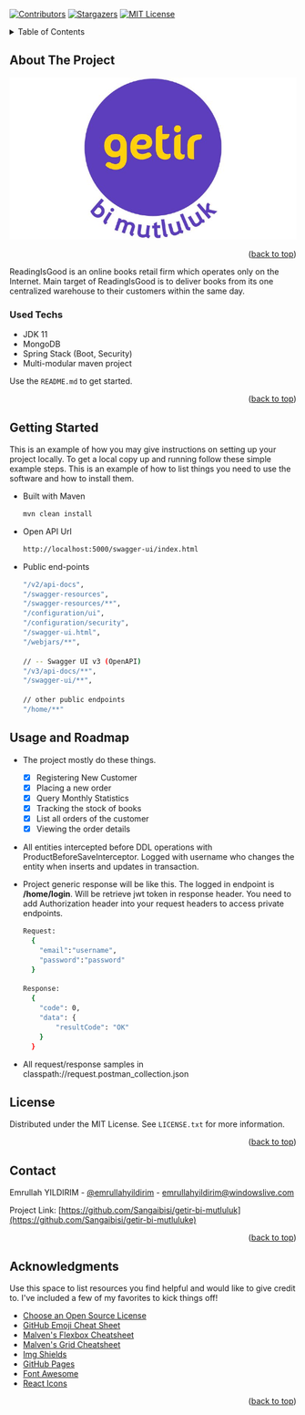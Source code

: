 <div id="top"></div>

[![Contributors][contributors-shield]][contributors-url]
[![Stargazers][stars-shield]][stars-url]
[![MIT License][license-shield]][license-url]

<!-- TABLE OF CONTENTS -->
<details>
  <summary>Table of Contents</summary>
  <ol>
    <li>
      <a href="#about-the-project">About The Project</a>
      <ul>
        <li><a href="#built-with">Built With</a></li>
      </ul>
    </li>
    <li>
      <a href="#getting-started">Getting Started</a>
      <ul>
        <li><a href="#prerequisites">Prerequisites</a></li>
        <li><a href="#installation">Installation</a></li>
      </ul>
    </li>
    <li><a href="#usage">Usage</a></li>
    <li><a href="#roadmap">Roadmap</a></li>
    <li><a href="#contributing">Contributing</a></li>
    <li><a href="#license">License</a></li>
    <li><a href="#contact">Contact</a></li>
    <li><a href="#acknowledgments">Acknowledgments</a></li>
  </ol>
</details>



<!-- ABOUT THE PROJECT -->
## About The Project

[![Product Name Screen Shot][product-screenshot]](https://www.google.com/search?q=GET%C4%B0R&rlz=1C1GCEU_enTR848TR848&sxsrf=AOaemvK1GjQ2DLUSbzQpK6sYvwaxfV1jFg:1640902494741&source=lnms&tbm=isch&sa=X&ved=2ahUKEwjS8LySxoz1AhWwQ_EDHR2MDeMQ_AUoA3oECBsQBQ&biw=2560&bih=1329&dpr=1#imgrc=zaKWed15DciKaM)


<p align="right">(<a href="#top">back to top</a>)</p>

ReadingIsGood is an online books retail firm which operates only on the Internet. Main
target of ReadingIsGood is to deliver books from its one centralized warehouse to their
customers within the same day.

### Used Techs

- JDK 11
- MongoDB
- Spring Stack (Boot, Security)
- Multi-modular maven project

Use the `README.md` to get started.

<p align="right">(<a href="#top">back to top</a>)</p>


<!-- GETTING STARTED -->
## Getting Started

This is an example of how you may give instructions on setting up your project locally.
To get a local copy up and running follow these simple example steps. This is an example of how to list things you need to use the software and how to install them.

* Built with Maven


  ```sh
  mvn clean install
  ```
  
* Open API Url


  ```sh
  http://localhost:5000/swagger-ui/index.html
  ```
  
* Public end-points


  ```sh
  "/v2/api-docs",
  "/swagger-resources",
  "/swagger-resources/**",
  "/configuration/ui",
  "/configuration/security",
  "/swagger-ui.html",
  "/webjars/**",
  
  // -- Swagger UI v3 (OpenAPI)
  "/v3/api-docs/**",
  "/swagger-ui/**",
  
  // other public endpoints
  "/home/**"
  ```            

## Usage and Roadmap

* The project mostly do these things.

  - [x] Registering New Customer
  - [x] Placing a new order
  - [x] Query Monthly Statistics
  - [x] Tracking the stock of books
  - [x] List all orders of the customer
  - [x] Viewing the order details

* All entities intercepted before DDL operations with ProductBeforeSaveInterceptor. Logged with username who changes the entity when inserts and updates in transaction.
* Project generic response will be like this. The logged in endpoint is **/home/login**. Will be retrieve jwt token in response header. You need to add Authorization header into your request headers to access private endpoints.
  ```sh
  Request:
    {
      "email":"username",
      "password":"password"
    }
    
  Response:
    {
      "code": 0,
      "data": {
          "resultCode": "OK"
      }
    }
  ```
* All request/response samples in classpath://request.postman_collection.json

<!-- LICENSE -->
## License

Distributed under the MIT License. See `LICENSE.txt` for more information.

<p align="right">(<a href="#top">back to top</a>)</p>



<!-- CONTACT -->
## Contact

Emrullah YILDIRIM - [@emrullahyildirim](https://www.linkedin.com/in/emrullahyildirim/) - emrullahyildirim@windowslive.com

Project Link: [https://github.com/Sangaibisi/getir-bi-mutluluk](https://github.com/Sangaibisi/getir-bi-mutluluke)

<p align="right">(<a href="#top">back to top</a>)</p>



<!-- ACKNOWLEDGMENTS -->
## Acknowledgments

Use this space to list resources you find helpful and would like to give credit to. I've included a few of my favorites to kick things off!

* [Choose an Open Source License](https://choosealicense.com)
* [GitHub Emoji Cheat Sheet](https://www.webpagefx.com/tools/emoji-cheat-sheet)
* [Malven's Flexbox Cheatsheet](https://flexbox.malven.co/)
* [Malven's Grid Cheatsheet](https://grid.malven.co/)
* [Img Shields](https://shields.io)
* [GitHub Pages](https://pages.github.com)
* [Font Awesome](https://fontawesome.com)
* [React Icons](https://react-icons.github.io/react-icons/search)

<p align="right">(<a href="#top">back to top</a>)</p>



<!-- MARKDOWN LINKS & IMAGES -->
<!-- https://www.markdownguide.org/basic-syntax/#reference-style-links -->
[contributors-shield]: https://img.shields.io/badge/Contributors-1-w
[contributors-url]: https://github.com/Sangaibisi/getir-bi-mutluluk/graphs/contributors
[forks-shield]: https://img.shields.io/github/forks/othneildrew/Best-README-Template.svg?style=for-the-badge
[forks-url]: https://github.com/othneildrew/Best-README-Template/network/members
[stars-shield]: https://img.shields.io/badge/Stars-1-w
[stars-url]: https://github.com/Sangaibisi/getir-bi-mutluluk/stargazers
[issues-shield]: https://img.shields.io/github/issues/othneildrew/Best-README-Template.svg?style=for-the-badge
[issues-url]: https://github.com/othneildrew/Best-README-Template/issues
[license-shield]: https://img.shields.io/badge/License-MIT-w
[license-url]: https://github.com/othneildrew/Best-README-Template/blob/master/LICENSE.txt
[linkedin-shield]: https://img.shields.io/badge/-LinkedIn-black.svg?style=for-the-badge&logo=linkedin&colorB=555
[linkedin-url]: https://www.linkedin.com/in/emrullahyildirim/
[product-screenshot]: RootBackend/src/main/webapp/WEB-INF/images/getir.jpg
